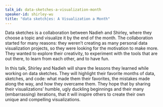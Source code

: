 ```yaml
---
talk_id: data-sketches-a-visualization-month
speaker-id: shirley-wu
title: "data sketch|es: A Visualization a Month"
---
```


<p>
Data sketches is a collaboration between Nadieh and Shirley, where they choose a topic and visualize it by the end of
the month. The collaboration started for many reasons: they weren’t creating as many personal data visualization
projects, so they were looking for the motivation to make more. They wanted to explore their creativity, to experiment
with the tools that are out there, to learn from each other, and to have fun.
</p>
<p>
In this talk, Shirley and Nadieh will share the lessons they learned while working on data sketches. They will
highlight their favorite months of data, sketches, and code: what made them their favorites, the mistakes made
along the way, and how they overcame them. They hope that by sharing their visualizations’ humble, ugly duckling
beginnings and their many (embarrassing) iterations, that it will inspire others to create their own unique and
compelling visualizations.
</p>
